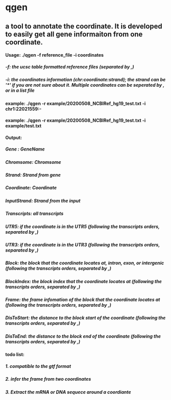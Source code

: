 # qgen
## a tool to annotate the coordinate. It is developed to easily get all gene informaiton from one coordinate.

#### Usage: ./qgen -f reference_file -i coordinates
##### -f: the ucsc table formatted reference files (separated by ,)
##### -i: the coordinates information (chr:coordinate:strand); the strand can be '*' if you are not sure about it. Multiple coordinates can be seperated by , or in a list file

#### example: ./qgen -r example/20200508_NCBIRef_hg19_test.txt -i chr1:22021559:-
#### example: ./qgen -r example/20200508_NCBIRef_hg19_test.txt -i example/test.txt



#### Output:
##### Gene	: GeneName
##### Chromsome: Chromsome
##### Strand: Strand from gene
##### Coordinate: Coordinate
##### InputStrand: Strand from the input
##### Transcripts: all transcripts
#####        UTR5: if the coordinate is in the UTR5 (following the transcripts orders, separated by ,)
#####        UTR3: if the coordinate is in the UTR3 (following the transcripts orders, separated by ,)
#####       Block: the block that the coordinate locates at, intron, exon, or intergenic (following the transcripts orders, separated by ,)
#####  BlockIndex: the block index that the coordinate locates at (following the transcripts orders, separated by ,)
#####       Frame: the frame infomation of the block that the coordinate locates at (following the transcripts orders, separated by ,)
#####  DisToStart: the distance to the block start of the coordinate (following the transcripts orders, separated by ,)
#####    DisToEnd: the distance to the block end of the coordinate (following the transcripts orders, separated by ,)



#### todo list:
##### 1. compatible to the gtf format
##### 2. infer the frame from two coordinates
##### 3. Extract the mRNA or DNA sequece around a coordiante
